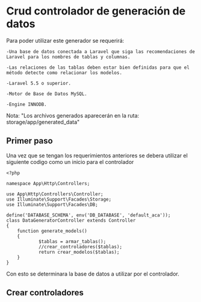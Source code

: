 # Crud controlador de generación de datos

Para poder utilizar este generador se requerirá:

	-Una base de datos conectada a Laravel que siga las recomendaciones de Laravel para los nombres de tablas y columnas.

	-Las relaciones de las tablas deben estar bien definidas para que el método detecte como relacionar los modelos.

	-Laravel 5.5 o superior.

	-Motor de Base de Datos MySQL.

	-Engine INNODB.

Nota: "Los archivos generados aparecerán en la ruta: storage/app/generated_data"

## Primer paso

Una vez que se tengan los requerimientos anteriores se debera utilizar el siguiente codigo como un inicio para el controlador

	<?php

	namespace App\Http\Controllers;

	use App\Http\Controllers\Controller;
	use Illuminate\Support\Facades\Storage;
	use Illuminate\Support\Facades\DB;

	define('DATABASE_SCHEMA', env('DB_DATABASE', 'default_aca'));
	class DataGeneratorController extends Controller
	{
  		function generate_models()
  		{
    			$tablas = armar_tablas();
    			//crear_controladores($tablas);
    			return crear_modelos($tablas);
  		}
	}

Con esto se determinara la base de datos a utilizar por el controlador.

## Crear controladores

